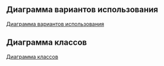 ## Диаграмма вариантов использования
[Диаграмма вариантов использования](varIsp.jpg)

## Диаграмма классов
[Диаграмма классов](class.jpg)
